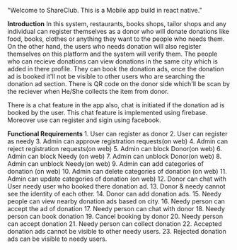 "Welcome to ShareClub. This is a Mobile app build in react native."

**Introduction**
In this system, restaurants, books shops, tailor shops and any individual can register themselves as a donor who will donate donations like food, books, clothes or anything they want to the people who needs them. On the other hand, the users who needs donation will also register themselves on this platform and the system will verify them. The people who can recieve donations can view donations in the same city which is added in there profile. They can book the donation ads, once the donation ad is booked it'll not be visible to other users who are searching the donation ad section. There is QR code on the donor side which'll be scan by the reciever when He/She collects the item from donor.

There is a chat feature in the app also, chat is initiated if the donation ad is booked by the user. This chat feature is implemented using firebase.
Moreover use can register and sigin using facebook.

**Functional Requirements**
    1. User can register as donor 
    2. User can register as needy
    3. Admin can approve registration requests(on web)
    4. Admin can reject registration requests(on web)
    5. Admin can block Donor(on web)
    6. Admin can block Needy (on web)
    7. Admin can unblock Donor(on web)
    8. Admin can unblock Needy(on web)
    9. Admin can add categories of donation (on web)
    10. Admin can delete categories of donation (on web)
    11. Admin can update categories of donation (on web)
    12. Donor can chat with User needy user who booked there donation ad.
    13. Donor & needy cannot see the identity of each other.
    14. Donor can add donation ads.
    15. Needy people can view nearby donation ads based on city.
    16. Needy person can accept the ad of donation
    17. Needy person can chat with donor
    18. Needy person can book donation
    19. Cancel booking by donor
    20. Needy person can accept donation
    21. Needy person can collect donation
    22. Accepted donation ads cannot be visible to other needy users.
    23. Rejected donation ads can be visible to needy users. 
